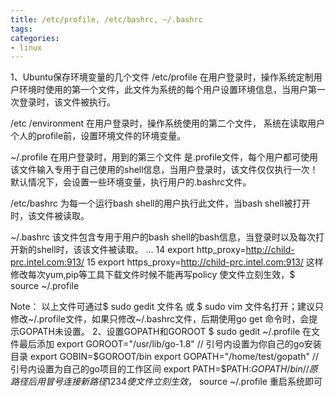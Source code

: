 ```yaml
---
title: /etc/profile, /etc/bashrc, ~/.bashrc
tags: 
categories:
- linux
---
```

1、Ubuntu保存环境变量的几个文件
/etc/profile
在用户登录时，操作系统定制用户环境时使用的第一个文件，此文件为系统的每个用户设置环境信息，当用户第一次登录时，该文件被执行。

/etc /environment
在用户登录时，操作系统使用的第二个文件， 系统在读取用户个人的profile前，设置环境文件的环境变量。

~/.profile
在用户登录时，用到的第三个文件 是.profile文件，每个用户都可使用该文件输入专用于自己使用的shell信息，当用户登录时，该文件仅仅执行一次！默认情况下，会设置一些环境变量，执行用户的.bashrc文件。

/etc/bashrc
为每一个运行bash shell的用户执行此文件，当bash shell被打开时，该文件被读取。

~/.bashrc
该文件包含专用于用户的bash shell的bash信息，当登录时以及每次打开新的shell时，该该文件被读取。
       …
 14 export http_proxy=http://child-prc.intel.com:913/
 15 export https_proxy=http://child-prc.intel.com:913/
这样修改每次yum,pip等工具下载文件时候不能再写policy
使文件立刻生效，$ source ~/.profile

Note： 以上文件可通过$ sudo gedit 文件名 或 $ sudo vim 文件名打开；建议只修改~/.profile文件，如果只修改~/.bashrc文件，后期使用go get 命令时，会提示GOPATH未设置。
2、设置GOPATH和GOROOT
$ sudo gedit ~/.profile
在文件最后添加
 export GOROOT="/usr/lib/go-1.8" // 引号内设置为你自己的go安装目录
 export GOBIN=$GOROOT/bin
 export GOPATH="/home/test/gopath" // 引号内设置为自己的go项目的工作区间
 export PATH=$PATH:$GOPATH/bin    // 原路径后用冒号连接新路径
1
2
3
4
使文件立刻生效，$ source ~/.profile
重启系统即可
